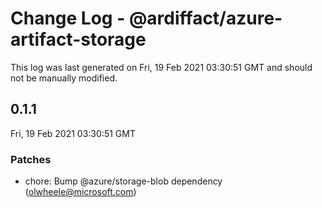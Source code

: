 # Change Log - @ardiffact/azure-artifact-storage

This log was last generated on Fri, 19 Feb 2021 03:30:51 GMT and should not be manually modified.

<!-- Start content -->

## 0.1.1

Fri, 19 Feb 2021 03:30:51 GMT

### Patches

- chore: Bump @azure/storage-blob dependency (olwheele@microsoft.com)
